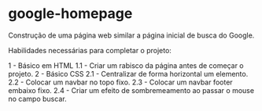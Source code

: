 # google-homepage
Construção de uma página web similar a página inicial de busca do Google.

Habilidades necessárias para completar o projeto:

1 - Básico em HTML
  1.1 - Criar um rabisco da página antes de começar o projeto.
2 - Básico CSS
  2.1 - Centralizar de forma horizontal um elemento.
  2.2 - Colocar um navbar no topo fixo.
  2.3 - Colocar um navbar footer embaixo fixo.
  2.4 - Criar um efeito de sombremeamento ao passar o mouse no campo buscar. 
